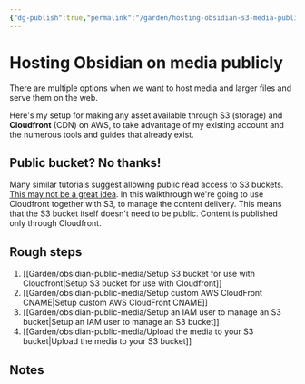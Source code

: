 ```yaml
---
{"dg-publish":true,"permalink":"/garden/hosting-obsidian-s3-media-publicly/","tags":["how-to","aws"],"created":"2024-03-05T13:48:26.787+00:00","updated":"2024-08-09T13:06:35.032+01:00"}
---
```


# Hosting Obsidian on media publicly

There are multiple options when we want to host media and larger files and serve them on the web.

Here's my setup for making any asset available through S3 (storage) and **Cloudfront** (CDN) on AWS, to take advantage of my existing account and the numerous tools and guides that already exist.
## Public bucket? No thanks!
Many similar tutorials suggest allowing public read access to S3 buckets. [This may not be a great idea](https://medium.com/@maciej.pocwierz/how-an-empty-s3-bucket-can-make-your-aws-bill-explode-934a383cb8b1). In this walkthrough we're going to use Cloudfront together with S3, to manage the content delivery. This means that the S3 bucket itself doesn't need to be public. Content is published only through Cloudfront.
## Rough steps
1. [[Garden/obsidian-public-media/Setup S3 bucket for use with Cloudfront\|Setup S3 bucket for use with Cloudfront]]
2. [[Garden/obsidian-public-media/Setup custom AWS CloudFront CNAME\|Setup custom AWS CloudFront CNAME]]
3. [[Garden/obsidian-public-media/Setup an IAM user to manage an S3 bucket\|Setup an IAM user to manage an S3 bucket]]
4. [[Garden/obsidian-public-media/Upload the media to your S3 bucket\|Upload the media to your S3 bucket]]

## Notes


